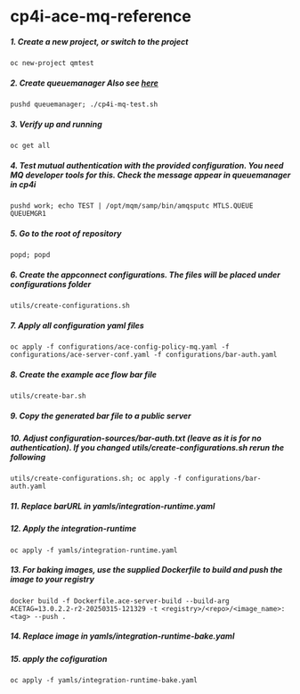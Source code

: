 # cp4i-ace-mq-reference


##### 1. Create a new project, or switch to the project
`oc new-project qmtest` 

##### 2. Create queuemanager Also see [here](queuemanager/README.md)
`pushd queuemanager; ./cp4i-mq-test.sh`

##### 3. Verify up and running
`oc get all`

##### 4. Test mutual authentication with the provided configuration. You need MQ developer tools for this. Check the message appear in queuemanager in cp4i
`pushd work; echo TEST | /opt/mqm/samp/bin/amqsputc MTLS.QUEUE QUEUEMGR1`

##### 5. Go to the root of repository
`popd; popd`

##### 6. Create the appconnect configurations. The files will be placed under configurations folder
`utils/create-configurations.sh`

##### 7. Apply all configuration yaml files
`oc apply -f configurations/ace-config-policy-mq.yaml -f configurations/ace-server-conf.yaml -f configurations/bar-auth.yaml`

##### 8. Create the example ace flow bar file
`utils/create-bar.sh`

##### 9. Copy the generated bar file to a public server

##### 10. Adjust configuration-sources/bar-auth.txt (leave as it is for no authentication). If you changed utils/create-configurations.sh rerun the following
`utils/create-configurations.sh; oc apply -f configurations/bar-auth.yaml`


##### 11. Replace barURL in yamls/integration-runtime.yaml

##### 12. Apply the integration-runtime
`oc apply -f yamls/integration-runtime.yaml`

##### 13. For baking images, use the supplied Dockerfile to build and push the image to your registry
`docker build -f Dockerfile.ace-server-build --build-arg ACETAG=13.0.2.2-r2-20250315-121329 -t <registry>/<repo>/<image_name>:<tag> --push .`

##### 14. Replace image in yamls/integration-runtime-bake.yaml

##### 15. apply the cofiguration
`oc apply -f yamls/integration-runtime-bake.yaml`

